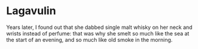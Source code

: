 Lagavulin
=========Years later, I found out that she dabbed single malt whisky on her neck and wrists instead of perfume: that was why she smelt so much like the sea at the start of an evening, and so much like old smoke in the morning.
